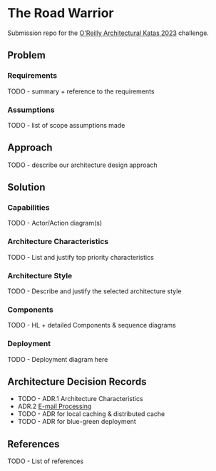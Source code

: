 # The Road Warrior
Submission repo for the [O'Reilly Architectural Katas 2023](https://learning.oreilly.com/live-events/architectural-katas/0636920097101/) challenge.

## Problem

### Requirements

TODO - summary + reference to the requirements

### Assumptions

TODO - list of scope assumptions made

## Approach

TODO - describe our architecture design approach

## Solution

### Capabilities

TODO - Actor/Action diagram(s)

### Architecture Characteristics

TODO - List and justify top priority characteristics

### Architecture Style

TODO - Describe and justify the selected architecture style

### Components

TODO - HL + detailed Components & sequence diagrams

### Deployment

TODO - Deployment diagram here

## Architecture Decision Records

* TODO - ADR.1 Architecture Characteristics 
* ADR.2 [E-mail Processing](./ADRs/email-processing.md)
* TODO - ADR for local caching & distributed cache
* TODO - ADR for blue-green deployment

## References

TODO - List of references
